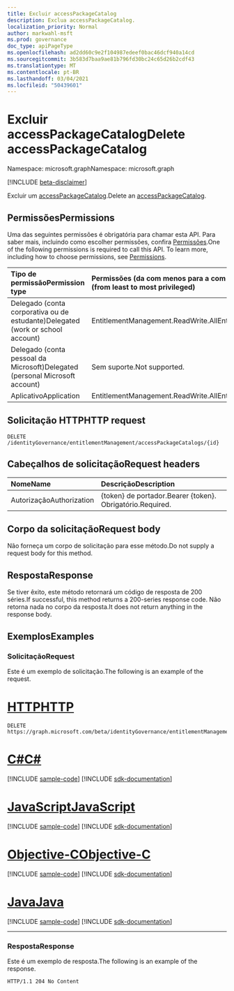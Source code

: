 ```yaml
---
title: Excluir accessPackageCatalog
description: Exclua accessPackageCatalog.
localization_priority: Normal
author: markwahl-msft
ms.prod: governance
doc_type: apiPageType
ms.openlocfilehash: ad2dd60c9e2f104987edeef0bac46dcf940a14cd
ms.sourcegitcommit: 3b583d7baa9ae81b796fd30bc24c65d26b2cdf43
ms.translationtype: MT
ms.contentlocale: pt-BR
ms.lasthandoff: 03/04/2021
ms.locfileid: "50439601"
---
```

# <a name="delete-accesspackagecatalog"></a><span data-ttu-id="ca423-103">Excluir accessPackageCatalog</span><span class="sxs-lookup"><span data-stu-id="ca423-103">Delete accessPackageCatalog</span></span>

<span data-ttu-id="ca423-104">Namespace: microsoft.graph</span><span class="sxs-lookup"><span data-stu-id="ca423-104">Namespace: microsoft.graph</span></span>

[!INCLUDE [beta-disclaimer](../../includes/beta-disclaimer.md)]

<span data-ttu-id="ca423-105">Excluir um [accessPackageCatalog](../resources/accesspackagecatalog.md).</span><span class="sxs-lookup"><span data-stu-id="ca423-105">Delete an [accessPackageCatalog](../resources/accesspackagecatalog.md).</span></span>

## <a name="permissions"></a><span data-ttu-id="ca423-106">Permissões</span><span class="sxs-lookup"><span data-stu-id="ca423-106">Permissions</span></span>

<span data-ttu-id="ca423-p101">Uma das seguintes permissões é obrigatória para chamar esta API. Para saber mais, incluindo como escolher permissões, confira [Permissões](/graph/permissions-reference).</span><span class="sxs-lookup"><span data-stu-id="ca423-p101">One of the following permissions is required to call this API. To learn more, including how to choose permissions, see [Permissions](/graph/permissions-reference).</span></span>

| <span data-ttu-id="ca423-109">Tipo de permissão</span><span class="sxs-lookup"><span data-stu-id="ca423-109">Permission type</span></span>                        | <span data-ttu-id="ca423-110">Permissões (da com menos para a com mais privilégios)</span><span class="sxs-lookup"><span data-stu-id="ca423-110">Permissions (from least to most privileged)</span></span> |
|:---------------------------------------|:--------------------------------------------|
| <span data-ttu-id="ca423-111">Delegado (conta corporativa ou de estudante)</span><span class="sxs-lookup"><span data-stu-id="ca423-111">Delegated (work or school account)</span></span>     | <span data-ttu-id="ca423-112">EntitlementManagement.ReadWrite.All</span><span class="sxs-lookup"><span data-stu-id="ca423-112">EntitlementManagement.ReadWrite.All</span></span> |
| <span data-ttu-id="ca423-113">Delegado (conta pessoal da Microsoft)</span><span class="sxs-lookup"><span data-stu-id="ca423-113">Delegated (personal Microsoft account)</span></span> | <span data-ttu-id="ca423-114">Sem suporte.</span><span class="sxs-lookup"><span data-stu-id="ca423-114">Not supported.</span></span> |
| <span data-ttu-id="ca423-115">Aplicativo</span><span class="sxs-lookup"><span data-stu-id="ca423-115">Application</span></span>                            | <span data-ttu-id="ca423-116">EntitlementManagement.ReadWrite.All</span><span class="sxs-lookup"><span data-stu-id="ca423-116">EntitlementManagement.ReadWrite.All</span></span> |

## <a name="http-request"></a><span data-ttu-id="ca423-117">Solicitação HTTP</span><span class="sxs-lookup"><span data-stu-id="ca423-117">HTTP request</span></span>

<!-- { "blockType": "ignored" } -->

```http
DELETE /identityGovernance/entitlementManagement/accessPackageCatalogs/{id}
```

## <a name="request-headers"></a><span data-ttu-id="ca423-118">Cabeçalhos de solicitação</span><span class="sxs-lookup"><span data-stu-id="ca423-118">Request headers</span></span>

| <span data-ttu-id="ca423-119">Nome</span><span class="sxs-lookup"><span data-stu-id="ca423-119">Name</span></span>          | <span data-ttu-id="ca423-120">Descrição</span><span class="sxs-lookup"><span data-stu-id="ca423-120">Description</span></span>   |
|:--------------|:--------------|
| <span data-ttu-id="ca423-121">Autorização</span><span class="sxs-lookup"><span data-stu-id="ca423-121">Authorization</span></span> | <span data-ttu-id="ca423-122">\{token\} de portador.</span><span class="sxs-lookup"><span data-stu-id="ca423-122">Bearer \{token\}.</span></span> <span data-ttu-id="ca423-123">Obrigatório.</span><span class="sxs-lookup"><span data-stu-id="ca423-123">Required.</span></span> |

## <a name="request-body"></a><span data-ttu-id="ca423-124">Corpo da solicitação</span><span class="sxs-lookup"><span data-stu-id="ca423-124">Request body</span></span>

<span data-ttu-id="ca423-125">Não forneça um corpo de solicitação para esse método.</span><span class="sxs-lookup"><span data-stu-id="ca423-125">Do not supply a request body for this method.</span></span>

## <a name="response"></a><span data-ttu-id="ca423-126">Resposta</span><span class="sxs-lookup"><span data-stu-id="ca423-126">Response</span></span>

<span data-ttu-id="ca423-127">Se tiver êxito, este método retornará um código de resposta de 200 séries.</span><span class="sxs-lookup"><span data-stu-id="ca423-127">If successful, this method returns a 200-series response code.</span></span> <span data-ttu-id="ca423-128">Não retorna nada no corpo da resposta.</span><span class="sxs-lookup"><span data-stu-id="ca423-128">It does not return anything in the response body.</span></span>

## <a name="examples"></a><span data-ttu-id="ca423-129">Exemplos</span><span class="sxs-lookup"><span data-stu-id="ca423-129">Examples</span></span>

### <a name="request"></a><span data-ttu-id="ca423-130">Solicitação</span><span class="sxs-lookup"><span data-stu-id="ca423-130">Request</span></span>

<span data-ttu-id="ca423-131">Este é um exemplo de solicitação.</span><span class="sxs-lookup"><span data-stu-id="ca423-131">The following is an example of the request.</span></span>

# <a name="http"></a>[<span data-ttu-id="ca423-132">HTTP</span><span class="sxs-lookup"><span data-stu-id="ca423-132">HTTP</span></span>](#tab/http)
<!-- {
  "blockType": "request",
  "name": "delete_accesspackagecatalog"
}-->

```http
DELETE https://graph.microsoft.com/beta/identityGovernance/entitlementManagement/accessPackageCatalogs/{id}
```
# <a name="c"></a>[<span data-ttu-id="ca423-133">C#</span><span class="sxs-lookup"><span data-stu-id="ca423-133">C#</span></span>](#tab/csharp)
[!INCLUDE [sample-code](../includes/snippets/csharp/delete-accesspackagecatalog-csharp-snippets.md)]
[!INCLUDE [sdk-documentation](../includes/snippets/snippets-sdk-documentation-link.md)]

# <a name="javascript"></a>[<span data-ttu-id="ca423-134">JavaScript</span><span class="sxs-lookup"><span data-stu-id="ca423-134">JavaScript</span></span>](#tab/javascript)
[!INCLUDE [sample-code](../includes/snippets/javascript/delete-accesspackagecatalog-javascript-snippets.md)]
[!INCLUDE [sdk-documentation](../includes/snippets/snippets-sdk-documentation-link.md)]

# <a name="objective-c"></a>[<span data-ttu-id="ca423-135">Objective-C</span><span class="sxs-lookup"><span data-stu-id="ca423-135">Objective-C</span></span>](#tab/objc)
[!INCLUDE [sample-code](../includes/snippets/objc/delete-accesspackagecatalog-objc-snippets.md)]
[!INCLUDE [sdk-documentation](../includes/snippets/snippets-sdk-documentation-link.md)]

# <a name="java"></a>[<span data-ttu-id="ca423-136">Java</span><span class="sxs-lookup"><span data-stu-id="ca423-136">Java</span></span>](#tab/java)
[!INCLUDE [sample-code](../includes/snippets/java/delete-accesspackagecatalog-java-snippets.md)]
[!INCLUDE [sdk-documentation](../includes/snippets/snippets-sdk-documentation-link.md)]

---


### <a name="response"></a><span data-ttu-id="ca423-137">Resposta</span><span class="sxs-lookup"><span data-stu-id="ca423-137">Response</span></span>

<span data-ttu-id="ca423-138">Este é um exemplo de resposta.</span><span class="sxs-lookup"><span data-stu-id="ca423-138">The following is an example of the response.</span></span>

<!-- {
  "blockType": "response",
  "truncated": true
} -->

```http
HTTP/1.1 204 No Content
```

<!-- uuid: 16cd6b66-4b1a-43a1-adaf-3a886856ed98
2019-02-04 14:57:30 UTC -->
<!-- {
  "type": "#page.annotation",
  "description": "Delete accessPackageCatalog",
  "keywords": "",
  "section": "documentation",
  "tocPath": ""
}-->


